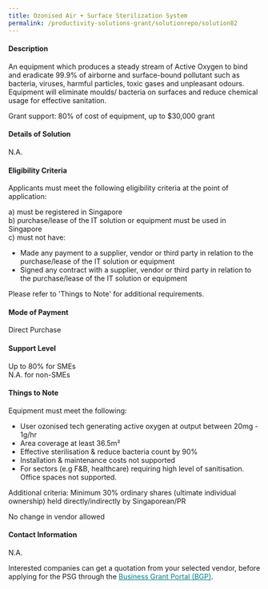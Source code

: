 ```yaml
---
title: Ozonised Air + Surface Sterilization System
permalink: /productivity-solutions-grant/solutionrepo/solution82
---
```


#### Description

An equipment which produces a steady stream of Active Oxygen to bind and eradicate 99.9% of airborne and surface-bound pollutant such as bacteria, viruses, harmful particles, toxic gases and unpleasant odours. Equipment will eliminate moulds/ bacteria on surfaces and reduce chemical usage for effective sanitation.  

Grant support: 80% of cost of equipment, up to $30,000 grant

#### Details of Solution

N.A.

#### Eligibility Criteria

Applicants must meet the following eligibility criteria at the point of application:

a) must be registered in Singapore <br>
b) purchase/lease of the IT solution or equipment must be used in Singapore <br>
c) must not have:
- Made any payment to a supplier, vendor or third party in relation to the purchase/lease of the IT solution or equipment
- Signed any contract with a supplier, vendor or third party in relation to the purchase/lease of the IT solution or equipment

Please refer to 'Things to Note' for additional requirements.

#### Mode of Payment
Direct Purchase

#### Support Level
Up to 80% for SMEs <br>
N.A. for non-SMEs

#### Things to Note
Equipment must meet the following:
- User ozonised tech generating active oxygen at output between 20mg - 1g/hr
- Area coverage at least 36.5m²
- Effective sterilisation & reduce bacteria count by 90%
- Installation & maintenance costs not supported
- For sectors (e.g F&B, healthcare) requiring high level of sanitisation. Office spaces not supported.

Additional criteria: Minimum 30% ordinary shares (ultimate individual ownership) held directly/indirectly by Singaporean/PR

No change in vendor allowed

#### Contact Information
N.A.

Interested companies can get a quotation from your selected vendor, before applying for the PSG through the <a target='_blank' style='color:#037e8a' href='https://www.businessgrants.gov.sg/'>Business Grant Portal (BGP)</a>.
